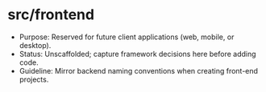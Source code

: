 # src/frontend

- Purpose: Reserved for future client applications (web, mobile, or desktop).
- Status: Unscaffolded; capture framework decisions here before adding code.
- Guideline: Mirror backend naming conventions when creating front-end projects.
